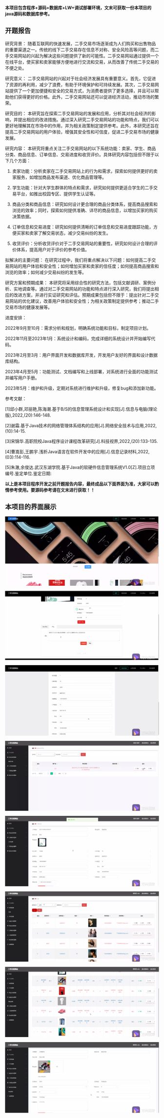 ****本项目包含程序+源码+数据库+LW+调试部署环境，文末可获取一份本项目的java源码和数据库参考。****

## ******开题报告******

研究背景：
随着互联网的快速发展，二手交易市场逐渐成为人们购买和出售物品的重要渠道之一。传统的线下二手交易存在信息不对称、安全风险高等问题，而二手交易网站的兴起为解决这些问题提供了新的可能性。二手交易网站通过提供一个在线平台，使买家和卖家能够方便地进行交流和交易，从而改善了传统二手交易的不便之处。

研究意义：
二手交易网站的兴起对于社会经济发展具有重要意义。首先，它促进了资源的再利用，减少了浪费，有助于环境保护和可持续发展。其次，二手交易网站提供了一个更加便捷和安全的交易方式，为消费者提供了更多选择，并且可以帮助他们获得更好的价格。此外，二手交易网站还可以促进经济活动，推动市场的繁荣。

研究目的：
本研究旨在探索二手交易网站的发展和应用，分析其对社会经济的影响，并提出相应的改进措施。通过深入研究二手交易网站的功能和特点，我们可以更好地理解其在市场中的作用，并为相关政策制定提供参考。此外，本研究还旨在提高二手交易网站的用户体验，增强其安全性和可信度，促进二手交易市场的健康发展。

研究内容： 本研究将重点关注二手交易网站的以下系统功能：卖家、学生、商品分类、商品信息、订单信息、交易进度和收货评价。具体研究内容包括但不限于以下几个方面：

  1. 卖家功能：分析卖家在二手交易网站上的行为和需求，探索如何提供更好的卖家服务，如增加商品发布渠道、优化商品管理等。

  2. 学生功能：针对大学生群体的特点和需求，研究如何提供更适合学生的二手交易平台，如推出校园专区、提供学生认证等。

  3. 商品分类和商品信息：研究如何设计更合理的商品分类体系，提高商品搜索和浏览的效率；同时，探索如何提供准确、详尽的商品信息，以增加买家的购买决策依据。

  4. 订单信息和交易进度：研究如何提供清晰的订单信息和交易进度跟踪功能，方便买家和卖家了解交易状态，减少交易纠纷的发生。

  5. 收货评价：分析收货评价对于二手交易网站的重要性，研究如何设计合理的评价体系，提高用户对于评价的参考价值。

拟解决的主要问题：
在研究过程中，我们将重点解决以下问题：如何提高二手交易网站的用户体验和安全性；如何增加买家和卖家的信任度；如何提高商品搜索和浏览的效率；如何减少交易纠纷的发生等。

研究方案和预期成果：
本研究将采用综合性的研究方法，包括文献调研、案例分析、实地调查等。通过对二手交易网站的功能和特点进行深入研究，我们将提出相应的改进方案，并进行实证研究和评估。预期成果包括但不限于：提出针对二手交易网站的优化建议，改善用户体验和安全性；为相关政策制定提供参考；推动二手交易市场的健康发展等。

进度安排：

2022年9月至10月：需求分析和规划，明确系统功能和目标，制定项目计划。

2022年11月至2023年1月：系统设计和编码，完成详细的系统设计并开始编写代码。

2023年2月至3月：用户界面开发和数据库开发，开发用户友好的界面和设计数据库结构。

2023年4月至5月：功能测试、文档编写和上线部署，对系统进行全面的功能测试并编写用户手册。

2023年5月：维护和升级，定期对系统进行维护和升级，修复bug和添加新功能。

参考文献：

[1]邱小群,邓丽艳,陈海潮.基于B/S的信息管理系统设计和实现[J].信息与电脑(理论版),2022,(20):146-148.

[2]谢霜.基于Java技术的网络管理体系结构的应用[J].网络安全技术与应用,2022,(10):14-15.

[3]宋锦华.高职院校Java程序设计课程改革研究[J].科技视界,2022,(20):133-135.

[4]曹嵩彭,王鹏宇.浅析Java语言在软件开发中的应用[J].信息记录材料,2022,(03):114-116.

[5]朱澈,余俊达.武汉东湖学院.基于Java的软硬件信息管理系统V1.0[Z].项目立项编号.鉴定单位.鉴定日期:

****以上是本项目程序开发之前开题报告内容，最终成品以下面界面为准，大家可以酌情参考使用。要源码参考请在文末进行获取！！****

## ******本项目的界面展示******

![](./res/c957ca545ed9482c959860f4cbc285c4.png)

![](./res/71a0f185873b4451ad31506c7b44b8e1.png)

![](./res/7aba72d1888c41b4bc93bf3e734fb43c.png)

![](./res/9d3f0a0db03646229295f6b66b17bde9.png)

![](./res/d553fbc95ccc4a4395c414d07aa531d0.png)

![](./res/6ca8d59fce87425aad6624e5f9301f20.png)

![](./res/fd1daf27852b4f16b2aad6e0a6017f0f.png)

![](./res/b52c9dd8261844d9a690182f182059e9.png)

